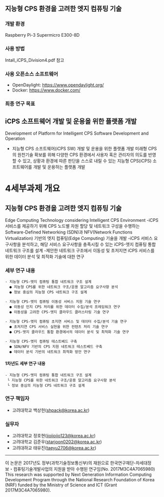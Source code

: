 ## 지능형 CPS 환경을 고려한 엣지 컴퓨팅 기술

### 개발 환경
 Raspberry Pi-3
 Supermicro E300-8D
 
### 사용 방법
  Intall_iCPS_Division4.pdf 참고 

### 사용 오픈소스 소프트웨어
  - OpenDaylight: https://www.opendaylight.org/
  - Docker: https://www.docker.com/
   
### 최종 연구 목표
## iCPS 소프트웨어 개발 및 운용을 위한 플랫폼 개발
Development of Platform for Intelligent CPS Software Development and Operation
- 지능형 CPS 소프트웨어(iCPS SW) 개발 및 운용을 위한 플랫폼 개발 
    미래형 CPS의 원천기술 확보를 위해 다양한 CPS 환경에서 사용자 혹은 관리자의 의도를 반영할 수 있고, 상황과 환경에 따른 판단을 스스로 내릴 수 있는 지능형 CPS(iCPS) 소프트웨어를 개발 및 운용하는 플랫폼 개발

# 4세부과제 개요
## 지능형 CPS 환경을 고려한 엣지 컴퓨팅 기술
Edge Computing Technology considering Intelligent CPS Environment
-iCPS 서비스를 제공하기 위해 CPS 노드별 자원 할당 및 네트워크 구성을 수행하는 Software-Defined Networking (SDN)과 NFV(Network Functions Virtualization) 기반의 엣지 컴퓨팅(Edge Computing) 기술을 개발
-iCPS 서비스 요구사항을 분석하고, 해당 서비스 요구사항을 충족시킬 수 있는 iCPS-엣지 컴퓨팅 통합 네트워크 구조를 설계
-제안한 네트워크 구조에서 이동성 및 초저지연 iCPS 서비스를 위한 데이터 분석 및 최적화 기술에 대한 연구

### 세부 연구 내용
    - 지능형 CPS-엣지 컴퓨팅 통합 네트워크 구조 설계
      ● 지능형 CPS를 위한 네트워크 구조/운용 알고리즘 요구사항 분석
      ● 정보 중심의 지능형 CPS 네트워크 구조 설계 
    
    - 지능형 CPS-엣지 컴퓨팅 이동성 서비스 지원 기술 연구
      ● 이동성 인지 CPS 처리를 위한 데이터 수집/분석 프레임워크 연구
      ● 이동성을 고려한 CPS-엣지 클라우드 클러스터링 기술 연구
    
    - 지능형 CPS-엣지 컴퓨팅 초지연 서비스 및 데이터 수집/분석 기술 연구
      ● 초저지연 CPS 서비스 실현을 위한 컨텐츠 처리 기술 연구
      ● CPS-엣지 클라우드 통합 환경에서의 데이터 분석 및 최적화 기술 연구
            
    - 지능형 CPS-엣지 컴퓨팅 테스트베드 구축
      ● SDN/NFV 기반의 CPS 지원 네트워크 테스트베드 구축
      ● 데이터 분석 기반의 네트워크 최적화 방안 연구
   
#### 1차년도 세부 연구 내용
    - 지능형 CPS-엣지 컴퓨팅 통합 네트워크 구조 설계
     └ 지능형 CPS를 위한 네트워크 구조/운용 알고리즘 요구사항 분석
     └ 정보 중심의 지능형 CPS 네트워크 구조 설계 
    
### 연구 책임자
- 고려대학교 백상헌(shpack@korea.ac.kr)

### 실무자
- 고려대학교 정호현(iioiioiio123@korea.ac.kr)
- 고려대학교 김준우(starjoon0202@korea.ac.kr)
- 고려대하교 태유진(taeyu2706@korea.ac.kr)

---
 이 논문은 2017년도 정부(과학기술정보통신부)의 재원으로 한국연구재단-차세대정보・컴퓨팅기술개발사업의 지원을 받아 수행된 연구임(No. 2017M3C4A7065980)
This research was supported by Next Generation Information Computing Development Program through the National Research Foundation of Korea (NRF) funded by the Ministry of Science and ICT (Grant 2017M3C4A7065980).   
 
